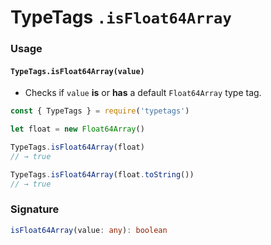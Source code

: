 # TypeTags `.isFloat64Array`

### Usage

#### `TypeTags.isFloat64Array(value)`

- Checks if `value` **is** or **has** a default `Float64Array` type tag.

```js
const { TypeTags } = require('typetags')

let float = new Float64Array()

TypeTags.isFloat64Array(float)
// → true

TypeTags.isFloat64Array(float.toString())
// → true
```

### Signature

```ts
isFloat64Array(value: any): boolean
```
